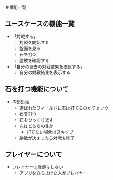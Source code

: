 ＃機能一覧

## ユースケースの機能一覧
- 「対戦する」
    - 対戦を開始する
    - 盤面を見る
    - 石を打つ
    - 勝敗を確認する
- 「自分の過去の対戦結果を確認する」
    - 自分の対戦結果を表示する


## 石を打つ機能について
- 内部処理
    - 選ばれたフィールドに石は打てるのかチェック
    - 石を打つ
    - 石をひっくり返す
    - 次はどちらの番か
        - 打てない場合はスキップ
    - 勝敗が決まったら対戦を終了

## プレイヤーについて
- プレイヤーの登録はしない
    - アプリを立ち上げた人がプレイヤー

